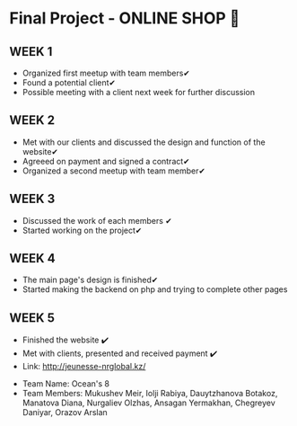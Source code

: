# Final Project - ONLINE SHOP 🚀
## WEEK 1
* Organized first meetup with team members✔
* Found a potential client✔
* Possible meeting with a client next week for further discussion
## WEEK 2
* Met with our clients and discussed the design and function of the website✔ 
* Agreeed on payment and signed a contract✔
* Organized a second meetup with team member✔
## WEEK 3
* Discussed the work of each members ✔
* Started working on the project✔
## WEEK 4
* The main page's design is finished✔
* Started making the backend on php and trying to complete other pages
## WEEK 5
* Finished the website ✔️
* Met with clients, presented and received payment ✔️
* Link: http://jeunesse-nrglobal.kz/

- Team Name: Ocean's 8
- Team Members: Mukushev Meir, Iolji Rabiya, Dauytzhanova Botakoz, Manatova Diana, Nurgaliev Olzhas, Ansagan Yermakhan, Chegreyev Daniyar, Orazov Arslan 
